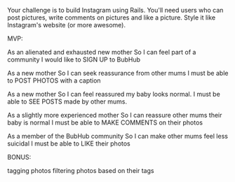 Your challenge is to build Instagram using Rails.
You'll need users who can post pictures, write comments on pictures and like a picture. Style it like Instagram's website (or more awesome).

MVP:

As an alienated and exhausted new mother
So I can feel part of a community
I would like to SIGN UP to BubHub

As a new mother
So I can seek reassurance from other mums
I must be able to POST PHOTOS with a caption

As a new mother
So I can feel reassured my baby looks normal.
I must be able to SEE POSTS made by other mums.

As a slightly more experienced mother
So I can reassure other mums their baby is normal
I must be able to MAKE COMMENTS on their photos

As a member of the BubHub community
So I can make other mums feel less suicidal
I must be able to LIKE their photos


BONUS:

tagging photos
filtering photos based on their tags
